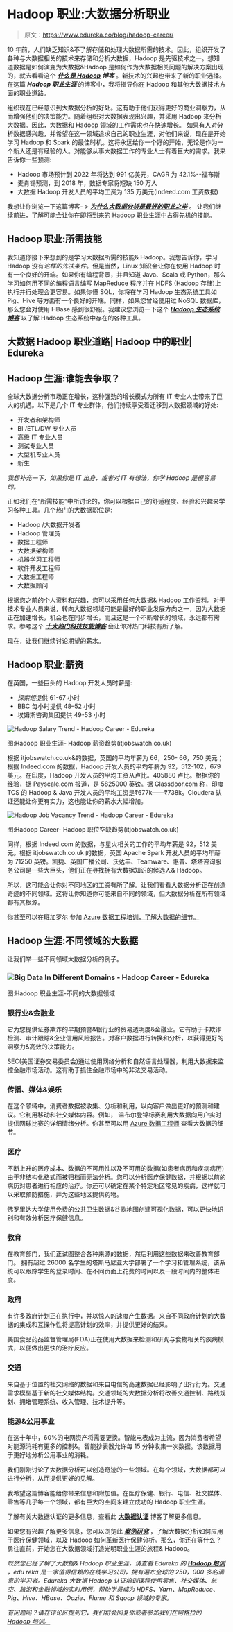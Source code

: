 # Hadoop 职业:大数据分析职业

> 原文：<https://www.edureka.co/blog/hadoop-career/>

10 年前，人们缺乏知识&不了解存储和处理大数据所需的技术。因此，组织开发了各种与大数据相关的技术来存储和分析大数据，Hadoop 是先驱技术之一。想知道数据是如何演变为大数据&Hadoop 是如何作为大数据相关问题的解决方案出现的，就去看看这个 ***[什么是 Hadoop](https://www.edureka.co/blog/what-is-hadoop/) 博客*** 。新技术的兴起也带来了新的职业选择。在这篇 ***Hadoop 职业生涯*** 的博客中，我将指导你在 Hadoop 和其他大数据技术方面的职业道路。

组织现在已经意识到大数据分析的好处。这有助于他们获得更好的商业洞察力，从而增强他们的决策能力。随着组织对大数据表现出兴趣，并采用 Hadoop 来分析大数据。因此，大数据和 Hadoop 领域的工作需求也在快速增长。 如果有人对分析数据感兴趣，并希望在这一领域追求自己的职业生涯，对他们来说，现在是开始学习 Hadoop 和 Spark 的最佳时机。这将永远给你一个好的开始，无论是作为一个新人还是有经验的人。对能够从事大数据工作的专业人士有着巨大的需求。我来告诉你一些预测:

*   Hadoop 市场预计到 2022 年将达到 991 亿美元，CAGR 为 42.1%--福布斯
*   麦肯锡预测，到 2018 年，数据专家将短缺 150 万人
*   大数据 Hadoop 开发人员的平均工资为 135 万美元(Indeed.com 工资数据)

我想让你浏览一下这篇博客- > ***[为什么大数据分析是最好的职业之举](https://www.edureka.co/blog/10-reasons-why-big-data-analytics-is-the-best-career-move)*** 。 让我们继续前进，了解可能会让你在即将到来的 Hadoop 职业生涯中占得先机的技能。

## **Hadoop 职业:所需技能**

我知道你接下来想到的是学习大数据所需的技能& Hadoop。我想告诉你，学习 Hadoop 没有*这样的先决条件*。但是当然，Linux 知识会让你在使用 Hadoop 时有一个良好的开端。如果你有编程背景，并且知道 Java、Scala 或 Python，那么学习如何用不同的编程语言编写 MapReduce 程序并在 HDFS (Hadoop 存储)上执行并行处理会更容易。如果你懂 SQL，你将在学习 Hadoop 生态系统工具如 Pig、Hive 等方面有一个良好的开端。同样，如果您曾经使用过 NoSQL 数据库，那么您会对使用 HBase 感到很舒服。我建议您浏览一下这个 [***Hadoop 生态系统*** ***博客***](https://www.edureka.co/blog/hadoop-ecosystem) 以了解 Hadoop 生态系统中存在的各种工具。

## **大数据 Hadoop 职业道路| Hadoop 中的职业| Edureka**

## **Hadoop 生涯:谁能去争取？**

全球大数据分析市场正在增长，这种强劲的增长模式为所有 IT 专业人士带来了巨大的机遇。以下是几个 IT 专业群体，他们持续享受着迁移到大数据领域的好处:

*   开发者和架构师
*   BI /ETL/DW 专业人员
*   高级 IT 专业人员
*   测试专业人员
*   大型机专业人员
*   新生

*我想补充一下，如果你是 IT 出身，或者对 IT 有想法，你学 Hadoop 是很容易的。*

正如我们在“所需技能”中所讨论的，你可以根据自己的舒适程度、经验和兴趣来学习各种工具。几个热门的大数据职位是:

*   Hadoop /大数据开发者
*   Hadoop 管理员
*   数据工程师
*   大数据架构师
*   机器学习工程师
*   软件开发工程师
*   大数据工程师
*   大数据顾问

根据您之前的个人资料和兴趣，您可以采用任何大数据& Hadoop 工作资料。对于技术专业人员来说，转向大数据领域可能是最好的职业发展方向之一，因为大数据正在加速增长，机会也在同步增长，而且这是一个不断增长的领域，永远都有需求。参考这个 [***十大热门科技技能博客***](https://www.edureka.co/blog/10-hottest-tech-skills-in-2016/) 会让你对热门科技有所了解。

现在，让我们继续讨论期望的薪水。

## **Hadoop 职业:薪资**

在英国，一些巨头的 Hadoop 开发人员时薪是:

*   *探索组*提供 61-67 小时
*   BBC 每小时提供 48–52 小时
*   埃姆斯咨询集团提供 49-53 小时

![Hadoop Salary Trend - Hadoop Career - Edureka](img/67f42ef012f18cc956b731f152676a58.png)

图:Hadoop 职业生涯- Hadoop 薪资趋势(itjobswatch.co.uk)

根据 itjobswatch.co.uk&的数据，英国的平均年薪为 66，250- 66，750 美元；根据 Indeed.com 的数据，Hadoop 开发人员的平均年薪为 92，512-102，679 美元。在印度，Hadoop 开发人员的平均工资从卢比。405880 卢比。根据你的经验，据 Payscale.com 报道，是 5825000 英镑。据 Glassdoor.com 称，印度 TCS 的 Hadoop & Java 开发人员的平均工资是₹677k——₹738k。Cloudera 认证还能让你更有实力，这也能让你的薪水大幅增加。

![Hadoop Job Vacancy Trend - Hadoop Career - Edureka](img/2e70390c93434908141a9135b8884f35.png)

图:Hadoop Career- Hadoop 职位空缺趋势(itjobswatch.co.uk)

同样，根据 Indeed.com 的数据，与星火相关的工作的平均年薪是 92，512 美元。根据 itjobswatch.co.uk 的数据，英国 Apache Spark 开发人员的平均年薪为 71250 英镑。凯捷、英国广播公司、沃达丰、Teamware、惠普、塔塔咨询服务公司是一些大巨头，他们正在寻找拥有大数据知识的候选人& Hadoop。

所以，这可能会让你对不同地区的工资有所了解。让我们看看大数据分析正在创造奇迹的不同领域。这将让你知道你可能来自不同的领域，但大数据分析在所有领域都有其根源。

你甚至可以在班加罗尔 参加 [Azure 数据工程培训，了解大数据的细节。](https://www.edureka.co/microsoft-azure-data-engineering-certification-course-bangalore)

## **Hadoop 生涯:不同领域的大数据**

让我们举一些不同领域大数据分析的例子。

### **![Big Data In Different Domains - Hadoop Career - Edureka](img/2c3fe4ea1764e45b7a6f3dee39529b97.png)**

图:Hadoop 职业生涯-不同的大数据领域

### **银行业&金融业**

它为您提供证券欺诈的早期预警&银行业的贸易透明度&金融业。它有助于卡欺诈检测、审计跟踪&企业信用风险报告。对客户数据进行转换和分析，以获得更好的洞察力&高效的决策能力。

SEC(美国证券交易委员会)通过使用网络分析和自然语言处理器，利用大数据来监控金融市场活动。这有助于抓住金融市场中的非法交易活动。

### **传播、媒体&娱乐**

在这个领域中，消费者数据被收集、分析和利用，以向客户做出更好的预测和建议。它利用移动和社交媒体内容。例如， 温布尔登锦标赛利用大数据向用户实时提供网球比赛的详细情绪分析。你甚至可以用 [Azure 数据工程师](https://www.edureka.co/microsoft-azure-data-engineering-certification-course) 查看大数据的细节。

### **医疗**

不断上升的医疗成本、数据的不可用性以及不可用的数据(如患者病历和疾病病历)由于非结构化格式而被归档而无法分析。您可以分析医疗保健数据，并根据以前的病历对患者进行相应的治疗。你还可以确定在某个特定地区常见的疾病，这样就可以采取预防措施，并为这些地区提供药物。

佛罗里达大学使用免费的公共卫生数据&谷歌地图创建可视化数据，可以更快地识别和有效分析医疗保健信息。

### **教育**

在教育部门，我们正试图整合各种来源的数据，然后利用这些数据来改善教育部门。 拥有超过 26000 名学生的塔斯马尼亚大学部署了一个学习和管理系统，该系统可以跟踪学生的登录时间、在不同页面上花费的时间以及一段时间内的整体进度。

### **政府**

有许多政府计划正在执行中，并以惊人的速度产生数据。来自不同政府计划的大数据的集成和互操作性将提高计划的效率，并提供更好的结果。

美国食品药品监督管理局(FDA)正在使用大数据来检测和研究与食物相关的疾病模式，以便做出更快的治疗反应。

### **交通**

来自基于位置的社交网络的数据和来自电信的高速数据已经影响了出行行为。交通需求模型基于新的社交媒体结构。交通领域的大数据分析将改善交通控制、路线规划、拥堵管理系统、收入管理、技术提升等。

### **能源&公用事业**

在这十年中，60%的电网资产将需要更换。智能电表成为主流，因为消费者希望对能源消耗有更多的控制&。智能抄表器允许每 15 分钟收集一次数据。该数据用于更好地分析公用事业的消耗。

我们刚刚讨论了大数据分析可以创造奇迹的一些领域。在每个领域，大数据都可以进行分析，从而提供更好的见解。

我希望这篇博客能给你带来信息和附加值。在医疗保健、银行、电信、社交媒体、零售等几乎每一个领域，都有巨大的空间来建立成功的 Hadoop 职业生涯。

了解有关大数据认证的更多信息，查看此 **[大数据认证](https://www.edureka.co/blog/top-big-data-certifications)** 博客了解更多信息。

如果您有兴趣了解更多信息，您可以浏览此 ***[案例研究](https://www.edureka.co/blog/hadoop-big-data-in-healthcare)*** ，了解大数据分析如何应用于医疗保健领域，以及 Hadoop 如何革新医疗保健分析。那么，你还在等什么？勇往直前，开始您在大数据领域打造光明职业生涯的旅程& Hadoop。

*既然您已经了解了大数据& Hadoop 职业生涯，请查看 Edureka 的 [**Hadoop 培训**](https://www.edureka.co/big-data-hadoop-training-certification) ，edu reka 是一家值得信赖的在线学习公司，拥有遍布全球的 250，000 多名满意的学习者。Edureka 大数据 Hadoop 认证培训课程使用零售、社交媒体、航空、旅游和金融领域的实时用例，帮助学员成为 HDFS、Yarn、MapReduce、Pig、Hive、HBase、Oozie、Flume 和 Sqoop 领域的专家。*

*有问题吗？请在评论区提到它，我们将会回复你或者参加我们在阿格拉的 [Hadoop 培训。](https://www.edureka.co/big-data-hadoop-training-certification-agra)*